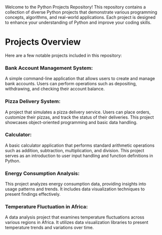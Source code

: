 Welcome to the Python Projects Repository! 
This repository contains a collection of diverse Python projects that demonstrate various programming concepts, algorithms, and real-world applications. 
Each project is designed to enhance your understanding of Python and improve your coding skills.


# Projects Overview
Here are a few notable projects included in this repository: 

### Bank Account Management System:

A simple command-line application that allows users to create and manage bank accounts. Users can perform operations such as depositing, withdrawing, and checking their account balance.
### Pizza Delivery System:

A project that simulates a pizza delivery service. Users can place orders, customize their pizzas, and track the status of their deliveries. This project showcases object-oriented programming and basic data handling.
### Calculator:

A basic calculator application that performs standard arithmetic operations such as addition, subtraction, multiplication, and division. This project serves as an introduction to user input handling and function definitions in Python.
### Energy Consumption Analysis:

This project analyzes energy consumption data, providing insights into usage patterns and trends. It includes data visualization techniques to present findings effectively.
### Temperature Fluctuation in Africa:

A data analysis project that examines temperature fluctuations across various regions in Africa. It utilizes data visualization libraries to present temperature trends and variations over time.
